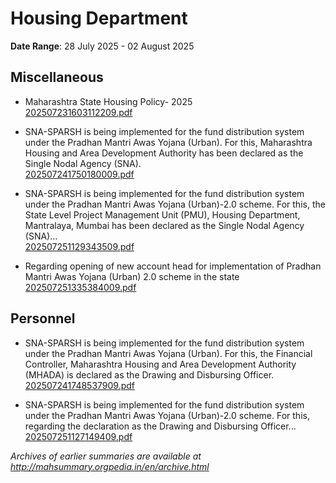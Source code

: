 # Housing Department

**Date Range**: 28 July 2025 - 02 August 2025


## Miscellaneous
- Maharashtra State Housing Policy- 2025\
  [202507231603112209.pdf](https://gr.maharashtra.gov.in/Site/Upload/Government%20Resolutions/English/202507231603112209.pdf)

- SNA-SPARSH is being implemented for the fund distribution system under the Pradhan Mantri Awas Yojana (Urban). For this, Maharashtra Housing and Area Development Authority has been declared as the Single Nodal Agency (SNA).\
  [202507241750180009.pdf](https://gr.maharashtra.gov.in/Site/Upload/Government%20Resolutions/English/202507241750180009.pdf)

- SNA-SPARSH is being implemented for the fund distribution system under the Pradhan Mantri Awas Yojana (Urban)-2.0 scheme. For this, the State Level Project Management Unit (PMU), Housing Department, Mantralaya, Mumbai has been declared as the Single Nodal Agency (SNA)...\
  [202507251129343509.pdf](https://gr.maharashtra.gov.in/Site/Upload/Government%20Resolutions/English/202507251129343509.pdf)

- Regarding opening of new account head for implementation of Pradhan Mantri Awas Yojana (Urban) 2.0 scheme in the state\
  [202507251335384009.pdf](https://gr.maharashtra.gov.in/Site/Upload/Government%20Resolutions/English/202507251335384009.pdf)

## Personnel
- SNA-SPARSH is being implemented for the fund distribution system under the Pradhan Mantri Awas Yojana (Urban). For this, the Financial Controller, Maharashtra Housing and Area Development Authority (MHADA) is declared as the Drawing and Disbursing Officer.\
  [202507241748537909.pdf](https://gr.maharashtra.gov.in/Site/Upload/Government%20Resolutions/English/202507241748537909.pdf)

- SNA-SPARSH is being implemented for the fund distribution system under the Pradhan Mantri Awas Yojana (Urban)-2.0 scheme. For this, regarding the declaration as the Drawing and Disbursing Officer...\
  [202507251127149409.pdf](https://gr.maharashtra.gov.in/Site/Upload/Government%20Resolutions/English/202507251127149409.pdf)


*Archives of earlier summaries are available at http://mahsummary.orgpedia.in/en/archive.html*